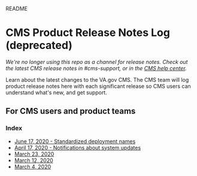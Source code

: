 README
# CMS Product Release Notes Log (deprecated)
*We're no longer using this repo as a channel for release notes. Check out the latest CMS release notes in #cms-support, or in the [CMS help center](https://prod.cms.va.gov/help/support/release-notes).* 

Learn about the latest changes to the VA.gov CMS. The CMS team will log product release notes here with each significant release so CMS users can understand what's new, and get support.

## For CMS users and product teams
### Index

- [June 17, 2020 - Standardized deployment names](https://github.com/department-of-veterans-affairs/va.gov-cms/blob/main/product-release-notes/2020-06-17_deployment-names.md)
- [April 17, 2020 - Notifications about system updates](https://github.com/department-of-veterans-affairs/va.gov-cms/blob/main/product-release-notes/2020_04_17_Product-release-note-4.md)
- [March 23, 2020](https://github.com/department-of-veterans-affairs/va.gov-cms/blob/main/product-release-notes/2020_03_23_release-notes-3.md)
- [March 12, 2020](https://github.com/department-of-veterans-affairs/va.gov-cms/edit/main/product-release-notes/README.md)
- [March 4, 2020](https://github.com/department-of-veterans-affairs/va.gov-cms/blob/main/product-release-notes/2020-03-04_Product-release-notes-1.md)


